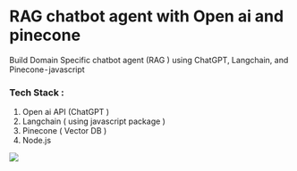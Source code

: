 # RAG chatbot agent with Open ai and pinecone 

Build Domain Specific chatbot agent (RAG ) using ChatGPT, Langchain, and Pinecone - javascript

### Tech Stack : 
1. Open ai API (ChatGPT ) 
2. Langchain ( using javascript package ) 
3. Pinecone ( Vector DB ) 
4. Node.js


<img  src="Screenshot 2024-10-09 at 12.47.33 PM.png" />